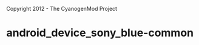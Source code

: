 Copyright 2012 - The CyanogenMod Project

android_device_sony_blue-common
===============================

